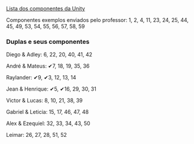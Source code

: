 
[Lista dos componentes da Unity](https://italomendes.com.br/level-design-mecanica-para-jogos/)

Componentes exemplos enviados pelo professor: 
1, 2, 4, 11, 23, 24, 25, 44, 45, 49, 53, 54, 55, 56, 57, 58, 59

### Duplas e seus componentes

Diego & Adley: 6, 22, 20, 40, 41, 42

André & Mateus: ✔7, 18, 19, 35, 36

Raylander: ✔9, ✔3, 12, 13, 14

Jean & Henrique: ✔5, ✔16, 29, 30, 31

Victor & Lucas: 8, 10, 21, 38, 39

Gabriel & Leticia: 15, 17, 46, 47, 48

Alex & Ezequiel: 32, 33, 34, 43, 50

Leimar: 26, 27, 28, 51, 52
